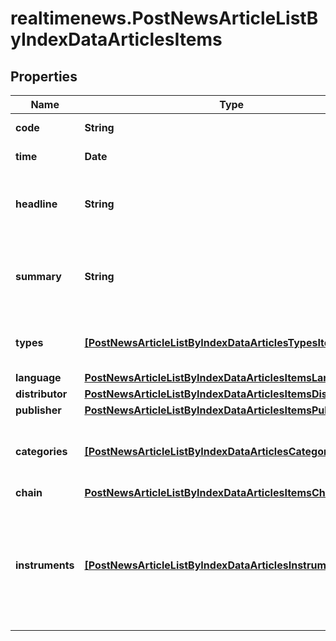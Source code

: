 # realtimenews.PostNewsArticleListByIndexDataArticlesItems

## Properties

Name | Type | Description | Notes
------------ | ------------- | ------------- | -------------
**code** | **String** | Identifier of the news article. | [optional] 
**time** | **Date** | Date and time of the news article. | [optional] 
**headline** | **String** | Headline of the news article represented as text with HTML entity encoding but without HTML tags. | [optional] 
**summary** | **String** | Textual summary of the body of the news article or &#x60;null&#x60; if no summary was provided by the news article distributor. | [optional] 
**types** | [**[PostNewsArticleListByIndexDataArticlesTypesItems]**](PostNewsArticleListByIndexDataArticlesTypesItems.md) | Types of news article. See endpoint &#x60;/news/article/type/list&#x60; for possible values. | [optional] 
**language** | [**PostNewsArticleListByIndexDataArticlesItemsLanguage**](PostNewsArticleListByIndexDataArticlesItemsLanguage.md) |  | [optional] 
**distributor** | [**PostNewsArticleListByIndexDataArticlesItemsDistributor**](PostNewsArticleListByIndexDataArticlesItemsDistributor.md) |  | [optional] 
**publisher** | [**PostNewsArticleListByIndexDataArticlesItemsPublisher**](PostNewsArticleListByIndexDataArticlesItemsPublisher.md) |  | [optional] 
**categories** | [**[PostNewsArticleListByIndexDataArticlesCategoriesItems]**](PostNewsArticleListByIndexDataArticlesCategoriesItems.md) | Categories related to the news article. See endpoint &#x60;/category/list&#x60; for possible values. | [optional] 
**chain** | [**PostNewsArticleListByIndexDataArticlesItemsChain**](PostNewsArticleListByIndexDataArticlesItemsChain.md) |  | [optional] 
**instruments** | [**[PostNewsArticleListByIndexDataArticlesInstrumentsItems]**](PostNewsArticleListByIndexDataArticlesInstrumentsItems.md) | Set of stock instruments related to the article. The set is not updated in the course of corporate actions, e.g. when the related company obtains a new instrument after a spin-off. | [optional] 


